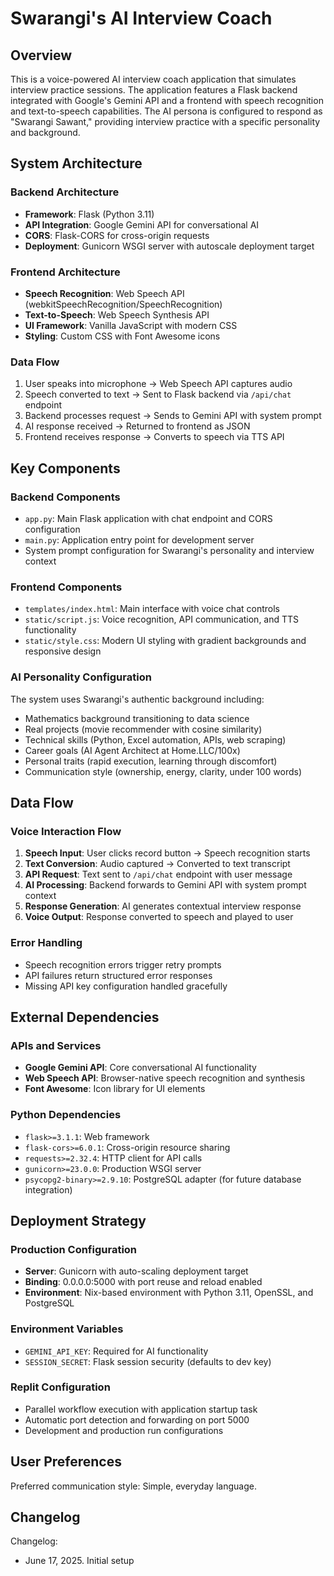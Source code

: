 # Swarangi's AI Interview Coach

## Overview

This is a voice-powered AI interview coach application that simulates interview practice sessions. The application features a Flask backend integrated with Google's Gemini API and a frontend with speech recognition and text-to-speech capabilities. The AI persona is configured to respond as "Swarangi Sawant," providing interview practice with a specific personality and background.

## System Architecture

### Backend Architecture
- **Framework**: Flask (Python 3.11)
- **API Integration**: Google Gemini API for conversational AI
- **CORS**: Flask-CORS for cross-origin requests
- **Deployment**: Gunicorn WSGI server with autoscale deployment target

### Frontend Architecture
- **Speech Recognition**: Web Speech API (webkitSpeechRecognition/SpeechRecognition)
- **Text-to-Speech**: Web Speech Synthesis API
- **UI Framework**: Vanilla JavaScript with modern CSS
- **Styling**: Custom CSS with Font Awesome icons

### Data Flow
1. User speaks into microphone → Web Speech API captures audio
2. Speech converted to text → Sent to Flask backend via `/api/chat` endpoint
3. Backend processes request → Sends to Gemini API with system prompt
4. AI response received → Returned to frontend as JSON
5. Frontend receives response → Converts to speech via TTS API

## Key Components

### Backend Components
- `app.py`: Main Flask application with chat endpoint and CORS configuration
- `main.py`: Application entry point for development server
- System prompt configuration for Swarangi's personality and interview context

### Frontend Components
- `templates/index.html`: Main interface with voice chat controls
- `static/script.js`: Voice recognition, API communication, and TTS functionality
- `static/style.css`: Modern UI styling with gradient backgrounds and responsive design

### AI Personality Configuration
The system uses Swarangi's authentic background including:
- Mathematics background transitioning to data science
- Real projects (movie recommender with cosine similarity)
- Technical skills (Python, Excel automation, APIs, web scraping)
- Career goals (AI Agent Architect at Home.LLC/100x)
- Personal traits (rapid execution, learning through discomfort)
- Communication style (ownership, energy, clarity, under 100 words)

## Data Flow

### Voice Interaction Flow
1. **Speech Input**: User clicks record button → Speech recognition starts
2. **Text Conversion**: Audio captured → Converted to text transcript
3. **API Request**: Text sent to `/api/chat` endpoint with user message
4. **AI Processing**: Backend forwards to Gemini API with system prompt context
5. **Response Generation**: AI generates contextual interview response
6. **Voice Output**: Response converted to speech and played to user

### Error Handling
- Speech recognition errors trigger retry prompts
- API failures return structured error responses
- Missing API key configuration handled gracefully

## External Dependencies

### APIs and Services
- **Google Gemini API**: Core conversational AI functionality
- **Web Speech API**: Browser-native speech recognition and synthesis
- **Font Awesome**: Icon library for UI elements

### Python Dependencies
- `flask>=3.1.1`: Web framework
- `flask-cors>=6.0.1`: Cross-origin resource sharing
- `requests>=2.32.4`: HTTP client for API calls
- `gunicorn>=23.0.0`: Production WSGI server
- `psycopg2-binary>=2.9.10`: PostgreSQL adapter (for future database integration)

## Deployment Strategy

### Production Configuration
- **Server**: Gunicorn with auto-scaling deployment target
- **Binding**: 0.0.0.0:5000 with port reuse and reload enabled
- **Environment**: Nix-based environment with Python 3.11, OpenSSL, and PostgreSQL

### Environment Variables
- `GEMINI_API_KEY`: Required for AI functionality
- `SESSION_SECRET`: Flask session security (defaults to dev key)

### Replit Configuration
- Parallel workflow execution with application startup task
- Automatic port detection and forwarding on port 5000
- Development and production run configurations

## User Preferences

Preferred communication style: Simple, everyday language.

## Changelog

Changelog:
- June 17, 2025. Initial setup